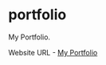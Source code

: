 # portfolio
My Portfolio.

Website URL - <a href="https://rajdeep-ghosh.github.io/portfolio" target="_blank">My Portfolio</a>
